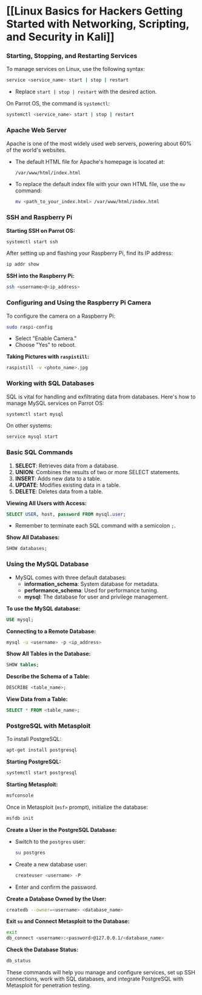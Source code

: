 # [[Linux Basics for Hackers Getting Started with Networking, Scripting, and Security in Kali]]

### Starting, Stopping, and Restarting Services

To manage services on Linux, use the following syntax:
```bash
service <service_name> start | stop | restart
```
- Replace `start | stop | restart` with the desired action.

On Parrot OS, the command is `systemctl`:
```bash
systemctl <service_name> start | stop | restart
```

### Apache Web Server

Apache is one of the most widely used web servers, powering about 60% of the world's websites. 

- The default HTML file for Apache's homepage is located at:
  ```bash
  /var/www/html/index.html
  ```
- To replace the default index file with your own HTML file, use the `mv` command:
  ```bash
  mv <path_to_your_index.html> /var/www/html/index.html
  ```

### SSH and Raspberry Pi


**Starting SSH on Parrot OS:**
```bash
systemctl start ssh
```

After setting up and flashing your Raspberry Pi, find its IP address:
```bash
ip addr show
```

**SSH into the Raspberry Pi:**
```bash
ssh <username>@<ip_address>
```

### Configuring and Using the Raspberry Pi Camera

To configure the camera on a Raspberry Pi:
```bash
sudo raspi-config
```
- Select "Enable Camera."
- Choose "Yes" to reboot.

**Taking Pictures with `raspistill`:**
```bash
raspistill -v <photo_name>.jpg
```

### Working with SQL Databases

SQL is vital for handling and exfiltrating data from databases. Here's how to manage MySQL services on Parrot OS:
```bash
systemctl start mysql
```
On other systems:
```bash
service mysql start
```

### Basic SQL Commands

1. **SELECT**: Retrieves data from a database.
2. **UNION**: Combines the results of two or more SELECT statements.
3. **INSERT**: Adds new data to a table.
4. **UPDATE**: Modifies existing data in a table.
5. **DELETE**: Deletes data from a table.

**Viewing All Users with Access:**
```sql
SELECT USER, host, password FROM mysql.user;
```
- Remember to terminate each SQL command with a semicolon `;`.

**Show All Databases:**
```sql
SHOW databases;
```

### Using the MySQL Database

- MySQL comes with three default databases:
  - **information_schema**: System database for metadata.
  - **performance_schema**: Used for performance tuning.
  - **mysql**: The database for user and privilege management.

**To use the MySQL database:**
```sql
USE mysql;
```

**Connecting to a Remote Database:**
```bash
mysql -u <username> -p <ip_address>
```

**Show All Tables in the Database:**
```sql
SHOW tables;
```

**Describe the Schema of a Table:**
```sql
DESCRIBE <table_name>;
```

**View Data from a Table:**
```sql
SELECT * FROM <table_name>;
```

### PostgreSQL with Metasploit

To install PostgreSQL:
```bash
apt-get install postgresql
```

**Starting PostgreSQL:**
```bash
systemctl start postgresql
```

**Starting Metasploit:**
```bash
msfconsole
```

Once in Metasploit (`msf>` prompt), initialize the database:
```bash
msfdb init
```

**Create a User in the PostgreSQL Database:**
- Switch to the `postgres` user:
  ```bash
  su postgres
  ```
- Create a new database user:
  ```bash
  createuser <username> -P
  ```
- Enter and confirm the password.

**Create a Database Owned by the User:**
```bash
createdb --owner=<username> <database_name>
```

**Exit `su` and Connect Metasploit to the Database:**
```bash
exit
db_connect <username>:<password>@127.0.0.1/<database_name>
```

**Check the Database Status:**
```bash
db_status
```

These commands will help you manage and configure services, set up SSH connections, work with SQL databases, and integrate PostgreSQL with Metasploit for penetration testing.
